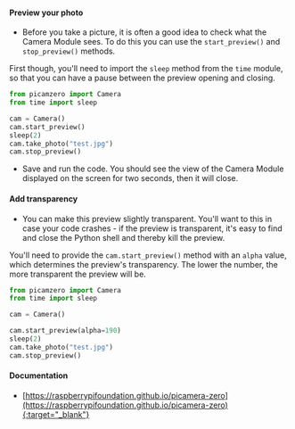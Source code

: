 #### Preview your photo

- Before you take a picture, it is often a good idea to check what the Camera Module sees. To do this you can use the `start_preview()` and `stop_preview()` methods. 

First though, you'll need to import the `sleep` method from the `time` module, so that you can have a pause between the preview opening and closing.

```python
from picamzero import Camera
from time import sleep

cam = Camera()
cam.start_preview()
sleep(2)
cam.take_photo("test.jpg")
cam.stop_preview()
```

- Save and run the code. You should see the view of the Camera Module displayed on the screen for two seconds, then it will close.

#### Add transparency

- You can make this preview slightly transparent. You'll want to this in case your code crashes - if the preview is transparent, it's easy to find and close the Python shell and thereby kill the preview. 

You'll need to provide the `cam.start_preview()` method with an `alpha` value, which determines the preview's transparency. The lower the number, the more transparent the preview will be.

```python
from picamzero import Camera
from time import sleep

cam = Camera()

cam.start_preview(alpha=190)
sleep(2)
cam.take_photo("test.jpg")
cam.stop_preview()
```

#### Documentation

- [https://raspberrypifoundation.github.io/picamera-zero](https://raspberrypifoundation.github.io/picamera-zero){:target="_blank"}
